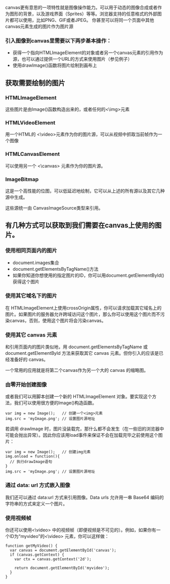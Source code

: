 canvas更有意思的一项特性就是图像操作能力。可以用于动态的图像合成或者作为图形的背景，以及游戏界面（Sprites）等等。浏览器支持的任意格式的外部图片都可以使用，比如PNG、GIF或者JPEG。 你甚至可以将同一个页面中其他canvas元素生成的图片作为图片源

### 引入图像到canvas里需要以下两步基本操作：

* 获得一个指向HTMLImageElement的对象或者另一个canvas元素的引用作为源，也可以通过提供一个URL的方式来使用图片（参见例子）
* 使用drawImage()函数将图片绘制到画布上

## 获取需要绘制的图片

### HTMLImageElement
这些图片是由Image()函数构造出来的，或者任何的<\img>元素

### HTMLVideoElement
用一个HTML的 <\video>元素作为你的图片源，可以从视频中抓取当前帧作为一个图像

### HTMLCanvasElement
可以使用另一个 <\canvas> 元素作为你的图片源。

### ImageBitmap
这是一个高性能的位图，可以低延迟地绘制，它可以从上述的所有源以及其它几种源中生成。

这些源统一由 CanvasImageSource类型来引用。

## 有几种方式可以获取到我们需要在canvas上使用的图片。
### 使用相同页面内的图片
* document.images集合
* document.getElementsByTagName()方法
* 如果你知道你想使用的指定图片的ID，你可以用document.getElementById()获得这个图片

### 使用其它域名下的图片
在 HTMLImageElement上使用crossOrigin属性，你可以请求加载其它域名上的图片。如果图片的服务器允许跨域访问这个图片，那么你可以使用这个图片而不污染canvas，否则，使用这个图片将会污染canvas。

### 使用其它 canvas 元素
和引用页面内的图片类似地，用 document.getElementsByTagName 或 document.getElementById 方法来获取其它 canvas 元素。但你引入的应该是已经准备好的 canvas。

一个常用的应用就是将第二个canvas作为另一个大的 canvas 的缩略图。

### 由零开始创建图像
或者我们可以用脚本创建一个新的 HTMLImageElement 对象。要实现这个方法，我们可以使用很方便的Image()构造函数。

```
var img = new Image();   // 创建一个<img>元素
img.src = 'myImage.png'; // 设置图片源地址
```

若调用 drawImage 时，图片没装载完，那什么都不会发生（在一些旧的浏览器中可能会抛出异常）。因此你应该用load事件来保证不会在加载完毕之前使用这个图片：

```
var img = new Image();   // 创建img元素
img.onload = function(){
  // 执行drawImage语句
}
img.src = 'myImage.png'; // 设置图片源地址
```

### 通过 data: url 方式嵌入图像
我们还可以通过 data:url 方式来引用图像。Data urls 允许用一串 Base64 编码的字符串的方式来定义一个图片。

### 使用视频帧
你还可以使用<\video> 中的视频帧（即便视频是不可见的）。例如，如果你有一个ID为“myvideo”的<\video> 元素，你可以这样做：

```
function getMyVideo() {
  var canvas = document.getElementById('canvas');
  if (canvas.getContext) {
    var ctx = canvas.getContext('2d');

    return document.getElementById('myvideo');
  }
}
```